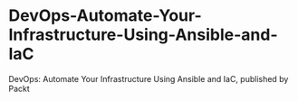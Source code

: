 # DevOps-Automate-Your-Infrastructure-Using-Ansible-and-IaC
DevOps: Automate Your Infrastructure Using Ansible and IaC, published by Packt
